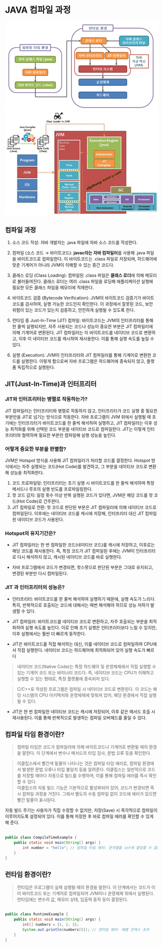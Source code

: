 # JAVA 컴파일 과정

![compile1](images/compile1.png)
![compile2](images/compile2.jfif)

## 컴파일 과정

1. 소스 코드 작성: 자바 개발자는 .java 파일에 자바 소스 코드를 작성한다.

2. 컴파일 (소스 코드 → 바이트코드): **javac라는 자바 컴파일러**를 사용해 .java 파일을 바이트코드로 컴파일한다. 이 바이트코드는 .class 파일로 저장되며, 하드웨어에 맞춘 기계어가 아니라 JVM이 이해할 수 있는 중간 코드다.

3. 클래스 로딩 (Class Loading): 컴파일된 .class 파일은 **클래스 로더**에 의해 메모리로 불러들여진다. 클래스 로더는 여러 .class 파일을 로딩해 애플리케이션 실행에 필요한 모든 클래스 파일을 메모리에 적재한다.

4. 바이트코드 검증 (Bytecode Verification): JVM의 바이트코드 검증기가 바이트코드를 검사하여, 실행 가능한 코드인지 확인한다. 이 과정에서 잘못된 코드, 보안 위험이 있는 코드가 있는지 검증하고, 안전하게 실행될 수 있도록 한다.

5. 런타임 중 Just-In-Time (JIT) 컴파일: 바이트코드는 JVM의 인터프리터를 통해 한 줄씩 실행되지만, 자주 사용되는 코드나 성능이 중요한 부분은 JIT 컴파일러에 의해 기계어로 변환된다. JIT 컴파일러는 이 바이트코드를 네이티브 코드로 변환하고, 이후 이 네이티브 코드를 캐시하여 재사용한다. 이를 통해 실행 속도를 높일 수 있다.

6. 실행 (Execution): JVM이 인터프리터와 JIT 컴파일러를 통해 기계어로 변환한 코드를 실행한다. 이렇게 함으로써 자바 프로그램은 하드웨어에 종속되지 않고, 플랫폼 독립적으로 실행된다.

## JIT(Just-In-Time)과 인터프리터

### JIT와 인터프리터는 병렬로 작동하는가?

JIT 컴파일러는 인터프리터와 병렬로 작동하지 않고, 인터프리터가 코드 실행 중 필요한 부분만을 JIT로 넘기는 방식으로 작동한다. 자바 프로그램이 JVM 위에서 실행될 때 초기에는 인터프리터가 바이트코드를 한 줄씩 해석하여 실행하고, JIT 컴파일러는 이후 성능 최적화를 위해 선택된 코드 부분을 네이티브 코드로 컴파일한다. JIT는 이렇게 인터프리터와 협력하며 필요한 부분만 컴파일해 실행 성능을 높인다.

### 어떻게 중요한 부분을 판별함?

JVM은 Hotspot 방식을 사용해 JIT 컴파일러가 처리할 코드를 결정한다. Hotspot 방식에서는 자주 실행되는 코드(Hot Code)를 발견하고, 그 부분을 네이티브 코드로 변환해 성능을 최적화한다. 

1. 코드 프로파일링: 인터프리터는 초기 실행 시 바이트코드를 한 줄씩 해석하며 특정 메서드나 루프의 실행 빈도를 프로파일링한다.
2. 핫 코드 감지: 일정 횟수 이상 반복 실행된 코드가 있다면, JVM은 해당 코드를 핫 코드(Hot Code)로 간주한다.
3. JIT 컴파일로 전환: 핫 코드로 판단된 부분은 JIT 컴파일러에 의해 네이티브 코드로 컴파일된다. 이후에는 네이티브 코드를 캐시에 저장해, 인터프리터 대신 JIT 컴파일된 네이티브 코드가 사용된다.

### Hotspot의 유지기간은?

- JIT 컴파일러는 한 번 컴파일한 코드(네이티브 코드)를 캐시에 저장하고, 이후로는 해당 코드를 재사용한다. 즉, 특정 코드가 JIT 컴파일된 후에는 JVM이 인터프리터로 다시 해석하지 않고, 캐시된 네이티브 코드를 바로 실행한다.

- 자바 프로그램에서 코드가 변경되면, 핫스팟으로 판단된 부분은 그대로 유지되고, 변경된 부분만 다시 컴파일된다. 

### JIT 과 인터프리터의 성능은?

- 인터프리터: 바이트코드를 한 줄씩 해석하여 실행하기 때문에, 실행 속도가 느리다. 특히, 반복적으로 호출되는 코드에 대해서는 매번 해석해야 하므로 성능 저하가 발생할 수 있다.

- JIT 컴파일러: 바이트코드를 네이티브 코드로 변환하고, 자주 호출되는 부분을 최적화하여 실행 속도를 높인다. 이로 인해 초기 실행은 인터프리터보다 느릴 수 있지만, 이후 실행에서는 훨씬 더 빠르게 동작한다.

- JIT은 바이트코드를 직접 해석하는 대신, 이를 네이티브 코드로 컴파일하여 CPU에서 직접 실행한다. 네이티브 코드는 하드웨어에 최적화되어 있어 실행 속도가 빠르다

> 네이티브 코드(Native Code)는 특정 하드웨어 및 운영체제에서 직접 실행할 수 있는 기계어 코드 또는 바이너리 코드다. 즉, 네이티브 코드는 CPU가 이해하고 실행할 수 있는 형태로, 특정 플랫폼에 종속되어 있다.

> C/C++로 작성된 프로그램은 컴파일 시 네이티브 코드로 변환된다. 이 코드는 해당 시스템의 CPU 아키텍처와 운영체제에 맞춰져 있어, 해당 환경에서 직접 실행될 수 있다.

- JIT은 한 번 컴파일한 네이티브 코드는 캐시에 저장되어, 이후 같은 메서드 호출 시 재사용된다. 이를 통해 반복적으로 발생하는 컴파일 오버헤드를 줄일 수 있다.

## 컴파일 타임 환경이란?

> 컴파일 타임은 코드가 컴파일러에 의해 바이트코드나 기계어로 변환될 때의 환경을 말한다. 이 단계에서 변수나 메서드의 타입 검사, 문법 오류 등을 확인한다.

> 이클립스에서 빨간색 밑줄이 나타나는 것은 컴파일 타임 에러로, 컴파일 환경에서 발생한 문법 오류나 타입 불일치 등을 알려준다. 이클립스는 일반적으로 코드를 저장할 때마다 자동으로 빌드를 수행하며, 이를 통해 컴파일 에러를 즉시 확인할 수 있다.<br> 이클립스의 자동 빌드 기능은 기본적으로 활성화되어 있어, 코드가 변경되면 즉시 컴파일 과정을 거친다. 그래서 별도의 수동 컴파일 없이 코드에 에러가 있으면 빨간 밑줄이 표시된다.

자동 빌드 주기는 사용자가 직접 수정할 수 없지만, 저장(Save) 시 즉각적으로 컴파일이 이루어지도록 설정되어 있다. 이를 통해 저장한 후 바로 컴파일 에러를 확인할 수 있게 해 준다.

```java

public class CompileTimeExample {
    public static void main(String[] args) {
        int number = "hello"; // 컴파일 타임 에러: 문자열을 int에 할당할 수 없음
    }
}

```

## 런타임 환경이란?

> 런타임은 프로그램이 실제 실행될 때의 환경을 말한다. 이 단계에서는 코드가 이미 바이트코드 또는 기계어로 컴파일되어 JVM이나 운영체제 위에서 실행된다. 런타임에는 변수의 값, 메모리 상태, 입출력 동작 등이 결정된다.

```java

public class RuntimeExample {
    public static void main(String[] args) {
        int[] numbers = {1, 2, 3};
        System.out.println(numbers[5]); // 런타임 에러: 배열 인덱스 초과
    }
}

```